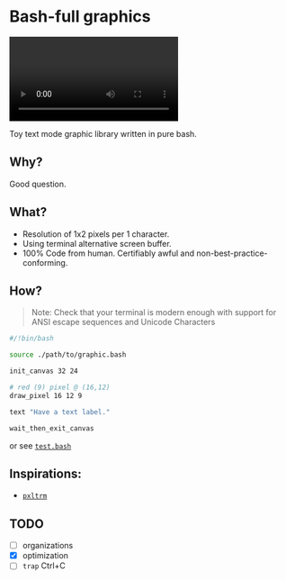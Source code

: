 # Bash-full graphics
![Demonstration](./demo.mp4)

Toy text mode graphic library written in pure bash.

## Why?
Good question.

## What?
* Resolution of 1x2 pixels per 1 character.
* Using terminal alternative screen buffer.
* 100% Code from human. Certifiably awful and non-best-practice-conforming.

## How?
> Note: Check that your terminal is modern enough with support for ANSI escape sequences and Unicode Characters

```bash
#/!bin/bash

source ./path/to/graphic.bash

init_canvas 32 24

# red (9) pixel @ (16,12)
draw_pixel 16 12 9

text "Have a text label."

wait_then_exit_canvas
```

or see [`test.bash`](./test.bash)

## Inspirations:
* [`pxltrm`](<https://github.com/dylanaraps/pxltrm>)

## TODO
* [ ] organizations
* [x] optimization
* [ ] `trap` Ctrl+C
